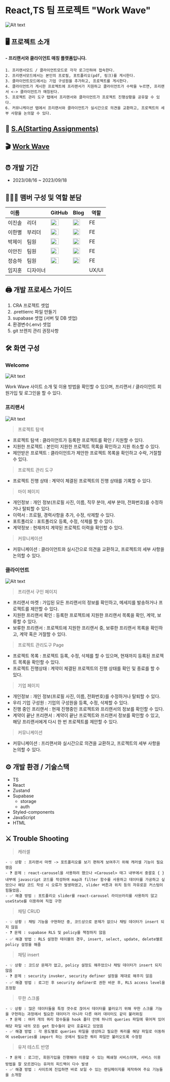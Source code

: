 # React,TS 팀 프로젝트 "Work Wave"

![Alt text](image-3.png)

## 🖥️ 프로젝트 소개

#### - 프리랜서와 클라이언트 매칭 플랫폼입니다.

    1. 프리랜서모드 / 클라이언트모드로 각각 로그인하여 접속한다.
    2. 프리랜서모드에서는 본인의 프로필, 포트폴리오(pdf, 링크)를 게시한다.
    3. 클라이언트모드에서는 기업 구성원을 추가하고, 프로젝트를 게시한다.
    4. 클라이언트가 게시한 프로젝트에 프리랜서가 지원하고 클라이언트가 수락을 누르면, 프리랜서 <-> 클라이언트가 매칭된다.
    5. 프로젝트 관리 도구 탭에서 프리랜서와 클라이언트가 프로젝트 진행상황을 공유할 수 있다.
    6. 커뮤니케이션 탭에서 프리랜서와 클라이언트가 실시간으로 의견을 교환하고, 프로젝트의 세부 사항을 논의할 수 있다.

## 📜 [S.A(Starting Assignments)](https://www.notion.so/86dbcf1f59274d9eaf2c5247cb73644a?pvs=4)

## 🎬 [Work Wave](https://work-wave-git-main-jinsollee2023.vercel.app/)

## ⏰ 개발 기간

- 2023/08/16 ~ 2023/09/18

## 🧑‍🤝‍🧑 맴버 구성 및 역할 분담

| 이름   |          | GitHub                                                                                                                                                 | Blog                                                                                                                                                                          | 역할   |
| ------ | -------- | ------------------------------------------------------------------------------------------------------------------------------------------------------ | ----------------------------------------------------------------------------------------------------------------------------------------------------------------------------- | ------ |
| 이진솔 | 리더     | <a href="https://github.com/jinsollee2023" target="_blank"><img src="https://ifh.cc/g/raxvmQ.png" width="25" height="20"/></a> | <a href="https://velog.io/@jins2ol" target="_blank"><img src="https://ifh.cc/g/VnOcKK.png" width="22" height="20"/></a>      | FE |
| 이한별 | 부리더   | <a href="https://github.com/hanbyeol1219" target="_blank"><img src="https://ifh.cc/g/raxvmQ.png" width="25" height="20"/></a>  | <a href="https://velog.io/@lhb971219" target="_blank"><img src="https://ifh.cc/g/VnOcKK.png" width="22" height="20"/></a>    | FE |
| 박제이 | 팀원     | <a href="https://github.com/ParkJe2" target="_blank"><img src="https://ifh.cc/g/raxvmQ.png" width="25" height="20"/></a>       | <a href="https://parkje2.github.io/" target="_blank"><img src="https://ifh.cc/g/VnOcKK.png" width="22" height="20"/></a>     | FE |
| 이안진 | 팀원     | <a href="https://github.com/AJ3504" target="_blank"><img src="https://ifh.cc/g/raxvmQ.png" width="25" height="20"/></a>        | <a href="https://lethargin.tistory.com" target="_blank"><img src="https://ifh.cc/g/VnOcKK.png" width="22" height="20"/></a>  | FE |
| 정승하 | 팀원     | <a href="https://github.com/projectaub" target="_blank"><img src="https://ifh.cc/g/raxvmQ.png" width="25" height="20"/></a>    | <a href="https://blog.naver.com/tmdgk10" target="_blank"><img src="https://ifh.cc/g/VnOcKK.png" width="22" height="20"/></a> | FE |
| 임지훈 | 디자이너 |                                                                                                                                                  |                                                                                                                                                                         | UX/UI |

## 🖨️ 개발 프로세스 가이드

1.  CRA 프로젝트 셋업
2.  .prettierrc 파일 만들기
3.  supabase 셋업 (서버 및 DB 셋업)
4.  환경변수(.env) 셋업
5.  git 브렌치 관리 권장사항

## 🛠️ 화면 구성

### Welcome

![Alt text](image-2.png)

Work Wave 사이트 소개 및 이용 방법을 확인할 수 있으며, 프리랜서 / 클라이언트 회원가입 및 로그인을 할 수 있다.

### 프리랜서

![Alt text](image-1.png)

> 프로젝트 탐색

- 프로젝트 탐색 : 클라이언트가 등록한 프로젝트를 확인 / 지원할 수 있다.
- 지원한 프로젝트 : 본인이 지원한 프로젝트 목록을 확인하고 지원 취소할 수 있다.
- 제안받은 프로젝트 : 클라이언트가 제안한 프로젝트 목록을 확인하고 수락, 거절할 수 있다.

> 프로젝트 관리 도구

- 프로젝트 진행 상태 : 계약이 체결된 프로젝트의 진행 상태를 기록할 수 있다.

> 마이 페이지

- 개인정보 : 개인 정보(프로필 사진, 이름, 직무 분야, 세부 분야, 전화번호)를 수정하거나 탈퇴할 수 있다.
- 이력서 : 프로필, 경력사항을 추가, 수정, 삭제할 수 있다.
- 포트폴리오 : 포트폴리오 등록, 수정, 삭제를 할 수 있다.
- 계약정보 : 현재까지 계약된 프로젝트 이력을 확인할 수 있다.

> 커뮤니케이션

- 커뮤니케이션 : 클라이언트와 실시간으로 의견을 교환하고, 프로젝트의 세부 사항을 논의할 수 있다.

### 클라이언트

![Alt text](image.png)

> 프리랜서 구인 페이지

- 프리랜서 마켓 : 가입된 모든 프리랜서의 정보를 확인하고, 메세지를 발송하거나 프로젝트를 제안할 수 있다.
- 지원한 프리랜서 확인 : 등록한 프로젝트에 지원한 프리랜서 목록을 확인, 계약, 보류할 수 있다.
- 보류한 프리랜서 : 프로젝트에 지원한 프리랜서 중, 보류한 프리랜서 목록을 확인하고, 계약 혹은 거절할 수 있다.

> 프로젝트 관리도구 Page

- 프로젝트 목록 : 프로젝트 등록, 수정, 삭제를 할 수 있으며, 현재까지 등록된 프로젝트 목록을 확인할 수 있다.
- 프로젝트 진행상태 : 계약이 체결된 프로젝트의 진행 상태를 확인 및 종료를 할 수 있다.

> 기업 페이지

- 개인정보 : 개인 정보(프로필 사진, 이름, 전화번호)를 수정하거나 탈퇴할 수 있다.
- 우리 기업 구성원 : 기업의 구성원을 등록, 수정, 삭제할 수 있다.
- 진행 중인 프리랜서 : 현재 진행중인 프로젝트와 프리랜서의 정보를 확인할 수 있다.
- 계약이 끝난 프리랜서 : 계약이 끝난 프로젝트와 프리랜서 정보를 확인할 수 있고, 해당 프리랜서에게 다시 한 번 프로젝트를 제안할 수 있다.

> 커뮤니케이션

- 커뮤니케이션 : 프리랜서와 실시간으로 의견을 교환하고, 프로젝트의 세부 사항을 논의할 수 있다.

## ⚙️ 개발 환경 / 기술스택

- TS
- React
- Zustand
- Supabase
  - storage
  - auth
- Styled-components
- JavaScript
- HTML

## ⚔️ Trouble Shooting

> 캐러셀

    - 💡 상황 : 프리랜서 마켓 -> 포트폴리오를 보기 편하게 보여주기 위해 캐러셀 기능이 필요했음
    - ❓ 문제 : react-carousel을 사용하려 했으나 <Carousel> 태그 내부에서 중괄호 { } 내부에 javascript 코드를 작성하여 map과 filter 함수를 사용하고 데이터를 가공하고 싶었으나 해당 코드 작성 시 오류가 발생하였고, slider 버튼과 위치 등의 자유로운 커스텀이 힘들었음.
    - ✅ 해결 방법 : 포트폴리오 slider를 react-carousel 라이브러리를 사용하지 않고 useState를 이용하여 직접 구현

> 채팅 CRUD

    - 💡 상황 : 채팅 기능을 구현하던 중, 코드상으로 문제가 없으나 채팅 데이터가 insert 되지 않음
    - ❓ 문제 : supabase RLS 및 policy를 책정하지 않음
    - ✅ 해결 방법 : RLS 설정한 테이블의 경우, insert, select, update, delete별로 policy 설정을 해줌

> 채팅 insert

    - 💡 상황 : 코드상 문제가 없고, policy 설정도 해주었으나 채팅 데이터가 insert 되지 않음
    - ❓ 문제 : security invoker, security definer 설정을 제대로 해주지 않음
    - ✅ 해결 방법 : 로그인 후 security definer로 권한 바꾼 후, RLS access level을 조정함

> 무한 스크롤

    - 💡 상황 : 많은 데이터들을 특정 갯수로 끊어서 데이터를 불러오기 위해 무한 스크롤 기능을 구현하는 과정에서 필요한 데이터가 아니라 다른 여러 데이터도 같이 불러와짐
    - ❓ 문제 : 여러 개의 쿼리 함수들을 hook 폴더 안에 하나의 queries 파일에 묶어져 있어 해당 파일 내의 모든 get 함수들이 같이 호출되고 있었음
    - ✅ 해결 방법 : 각 용도별로 queries 파일을 생성하고 필요한 쿼리를 해당 파일로 이동하여 useQueries를 import 하는 곳에서 필요한 쿼리 파일만 불러오도록 수정함

> 유저 테스트 반영

    - ❓ 문제 : 로그인, 회원가입을 진행해야 이용할 수 있는 폐쇄형 서비스이며, 서비스 이용 방법을 잘 모르겠다는 유저의 피드백이 다수 발생
    - ✅ 해결 방법 : 사이트에 진입하면 바로 보일 수 있는 랜딩페이지를 제작하여 주요 기능들을 소개함

